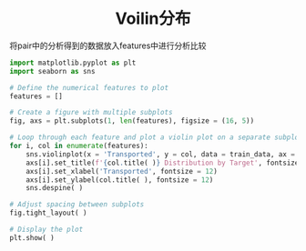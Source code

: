 <!--
 * @Description: 
 * @Author: shadow221213
 * @Date: 2024-01-20 23:32:35
 * @LastEditTime: 2024-01-20 23:48:40
-->
# <div align="center">Voilin分布</div>

将pair中的分析得到的数据放入features中进行分析比较

``` python
import matplotlib.pyplot as plt
import seaborn as sns

# Define the numerical features to plot
features = []

# Create a figure with multiple subplots
fig, axs = plt.subplots(1, len(features), figsize = (16, 5))

# Loop through each feature and plot a violin plot on a separate subplot
for i, col in enumerate(features):
    sns.violinplot(x = 'Transported', y = col, data = train_data, ax = axs[i])
    axs[i].set_title(f'{col.title( )} Distribution by Target', fontsize = 14)
    axs[i].set_xlabel('Transported', fontsize = 12)
    axs[i].set_ylabel(col.title( ), fontsize = 12)
    sns.despine( )

# Adjust spacing between subplots
fig.tight_layout( )

# Display the plot
plt.show( )
```